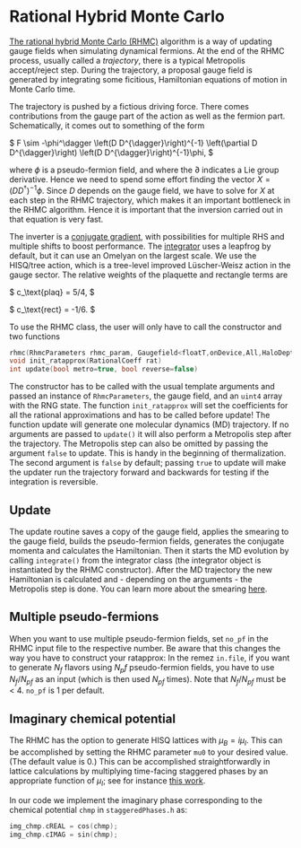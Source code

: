 # Rational Hybrid Monte Carlo

[The rational hybrid Monte Carlo (RHMC)](https://doi.org/10.1016/S0920-5632(99)85217-7) 
algorithm is a way of updating gauge fields when simulating dynamical fermions.
At the end of the RHMC process, usually called a _trajectory_, there is a
typical Metropolis accept/reject step. During the trajectory, a proposal gauge
field is generated by integrating some ficitious, Hamiltonian equations of motion
in Monte Carlo time.

The trajectory is pushed by a fictious driving force. There comes contributions from
the gauge part of the action as well as the fermion part. Schematically, it comes
out to something of the form

$
F \sim -\phi^\dagger \left(D D^{\dagger}\right)^{-1}
\left(\partial D D^{\dagger}\right)
\left(D D^{\dagger}\right)^{-1}\phi,
$

where $\phi$ is a pseudo-fermion field, and where the $\partial$ indicates a
Lie group derivative. Hence we need to spend some effort finding
the vector $X=\left(D D^{\dagger}\right)^{-1}\phi$. Since $D$ depends on the gauge
field, we have to solve for $X$ at each step in the RHMC trajectory, which
makes it an important bottleneck in the RHMC algorithm. Hence it is important
that the inversion carried out in that equation is very fast.

The inverter is a [conjugate gradient](../05_modules/inverter.md), with possibilities
for multiple RHS and multiple shifts to boost performance.
The [integrator](../05_modules/integrator.md) uses a leapfrog by default, but it
can use an Omelyan on the largest scale.
We use the HISQ/tree action, which is a tree-level improved 
Lüscher-Weisz action in the gauge sector. The relative
weights of the plaquette and rectangle terms are

$
    c_\text{plaq} = 5/4, 
$

$
    c_\text{rect} = -1/6.
$

To use the RHMC class, the user will only have to call the constructor and two functions 
```C++
rhmc(RhmcParameters rhmc_param, Gaugefield<floatT,onDevice,All,HaloDepth> &gaugeField, uint4* rand_state)
void init_ratapprox(RationalCoeff rat)
int update(bool metro=true, bool reverse=false)
```
The constructor has to be called with the usual template arguments and passed 
an instance of `RhmcParameters`, the gauge field, and an `uint4` array with 
the RNG state. The function `init_ratapprox` will set the coefficients for 
all the rational approximations and has to be called before update!
The function update will generate one molecular dynamics (MD) trajectory. 
If no arguments are passed to `update()` it will also perform a Metropolis 
step after the trajectory. The Metropolis step can 
also be omitted by passing the argument `false` to update. This is handy in 
the beginning of thermalization. The second argument is `false` by default; 
passing `true` to update will make the updater run the trajectory forward 
and backwards for testing if the integration is reversible. 

## Update

The update routine saves a copy of the gauge field, applies the smearing to 
the gauge field, builds the pseudo-fermion fields, generates the conjugate 
momenta and calculates the Hamiltonian. 
Then it starts the MD evolution by calling `integrate()` from the integrator 
class (the integrator object is instantiated by the RHMC constructor). After 
the MD trajectory the new Hamiltonian is calculated and - depending on the 
arguments - the Metropolis step is done.
You can learn more about the smearing [here](../05_modules/gaugeSmearing.md).

## Multiple pseudo-fermions

When you want to use multiple pseudo-fermion fields, set `no_pf` in the RHMC 
input file to the respective number. Be aware that this changes the way you 
have to construct your ratapprox: In the remez `in.file`, if you want to 
generate $N_f$ flavors using $N_pf$ pseudo-fermion fields, you have to use $N_f/N_{pf}$ 
as an input (which is then used $N_{pf}$ times). Note that $N_f/N_{pf}$ must be < 4.
`no_pf` is 1 per default.

## Imaginary chemical potential

The RHMC has the option to generate HISQ lattices with $\mu_B=i\mu_I$. This can be accomplished
by setting the RHMC parameter `mu0` to your desired value. (The default value is 0.)
This can be accomplished straightforwardly in lattice calculations by multiplying time-facing
staggered phases by an appropriate function of $\mu_I$; see for instance
[this work](https://doi.org/10.1016/0370-2693(83)91290-X).

In our code we implement the imaginary phase corresponding to the chemical potential
`chmp` in `staggeredPhases.h` as:
```C++
img_chmp.cREAL = cos(chmp);
img_chmp.cIMAG = sin(chmp);
```
